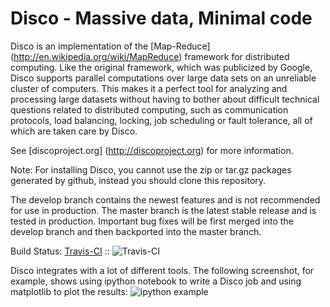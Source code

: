 Disco - Massive data, Minimal code
==================================

Disco is an implementation of the [Map-Reduce]
(http://en.wikipedia.org/wiki/MapReduce) framework for distributed computing. Like
the original framework, which was publicized by Google, Disco supports
parallel computations over large data sets on an unreliable cluster of
computers. This makes it a perfect tool for analyzing and processing large
datasets without having to bother about difficult technical questions
related to distributed computing, such as communication protocols, load
balancing, locking, job scheduling or fault tolerance, all of which are taken
care by Disco.

See [discoproject.org] (http://discoproject.org) for more information.

Note: For installing Disco, you cannot use the zip or tar.gz packages generated by github, instead you should clone this repository.

The develop branch contains the newest features and is not recommended for use
in production.  The master branch is the latest stable release and is tested in
production.  Important bug fixes will be first merged into the develop branch
and then backported into the master branch.

Build Status: [Travis-CI](http://travis-ci.org/discoproject/disco) :: ![Travis-CI](https://secure.travis-ci.org/discoproject/disco.png)

Disco integrates with a lot of different tools. The following screenshot,
for example, shows using ipython notebook to write a Disco job and using
matplotlib to plot the results:
![ipython example](https://raw.githubusercontent.com/discoproject/disco/develop/examples/ipython/ipython.png)

